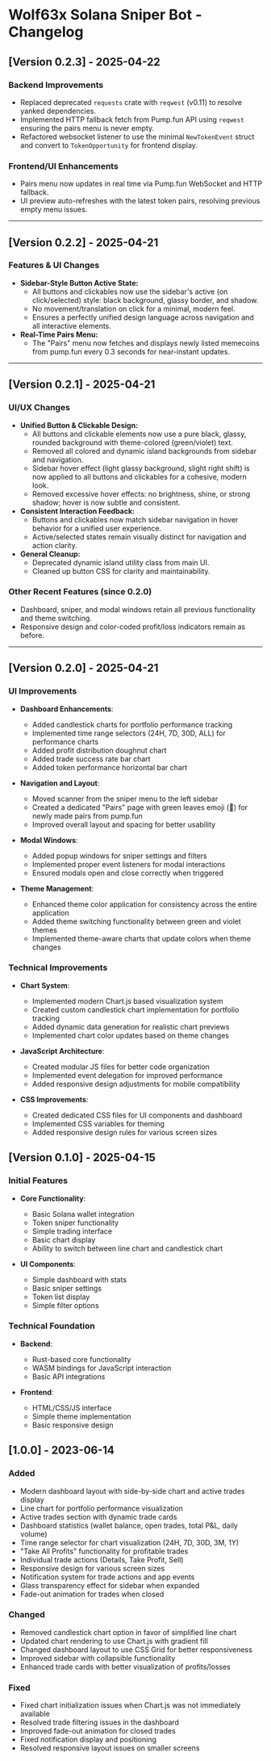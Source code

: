# Wolf63x Solana Sniper Bot - Changelog

## [Version 0.2.3] - 2025-04-22

### Backend Improvements

- Replaced deprecated `requests` crate with `reqwest` (v0.11) to resolve yanked dependencies.
- Implemented HTTP fallback fetch from Pump.fun API using `reqwest` ensuring the pairs menu is never empty.
- Refactored websocket listener to use the minimal `NewTokenEvent` struct and convert to `TokenOpportunity` for frontend display.

### Frontend/UI Enhancements

- Pairs menu now updates in real time via Pump.fun WebSocket and HTTP fallback.
- UI preview auto-refreshes with the latest token pairs, resolving previous empty menu issues.


---

## [Version 0.2.2] - 2025-04-21

### Features & UI Changes

- **Sidebar-Style Button Active State:**
  - All buttons and clickables now use the sidebar's active (on click/selected) style: black background, glassy border, and shadow.
  - No movement/translation on click for a minimal, modern feel.
  - Ensures a perfectly unified design language across navigation and all interactive elements.
- **Real-Time Pairs Menu:**
  - The "Pairs" menu now fetches and displays newly listed memecoins from pump.fun every 0.3 seconds for near-instant updates.


---

## [Version 0.2.1] - 2025-04-21

### UI/UX Changes

- **Unified Button & Clickable Design:**
  - All buttons and clickable elements now use a pure black, glassy, rounded background with theme-colored (green/violet) text.
  - Removed all colored and dynamic island backgrounds from sidebar and navigation.
  - Sidebar hover effect (light glassy background, slight right shift) is now applied to all buttons and clickables for a cohesive, modern look.
  - Removed excessive hover effects: no brightness, shine, or strong shadow; hover is now subtle and consistent.
- **Consistent Interaction Feedback:**
  - Buttons and clickables now match sidebar navigation in hover behavior for a unified user experience.
  - Active/selected states remain visually distinct for navigation and action clarity.
- **General Cleanup:**
  - Deprecated dynamic island utility class from main UI.
  - Cleaned up button CSS for clarity and maintainability.


### Other Recent Features (since 0.2.0)

- Dashboard, sniper, and modal windows retain all previous functionality and theme switching.
- Responsive design and color-coded profit/loss indicators remain as before.


---

## [Version 0.2.0] - 2025-04-21

### UI Improvements

- **Dashboard Enhancements**:
  - Added candlestick charts for portfolio performance tracking
  - Implemented time range selectors (24H, 7D, 30D, ALL) for performance charts
  - Added profit distribution doughnut chart
  - Added trade success rate bar chart
  - Added token performance horizontal bar chart

- **Navigation and Layout**:
  - Moved scanner from the sniper menu to the left sidebar
  - Created a dedicated "Pairs" page with green leaves emoji (🍃) for newly made pairs from pump.fun
  - Improved overall layout and spacing for better usability

- **Modal Windows**:
  - Added popup windows for sniper settings and filters
  - Implemented proper event listeners for modal interactions
  - Ensured modals open and close correctly when triggered

- **Theme Management**:
  - Enhanced theme color application for consistency across the entire application
  - Added theme switching functionality between green and violet themes
  - Implemented theme-aware charts that update colors when theme changes


### Technical Improvements

- **Chart System**:
  - Implemented modern Chart.js based visualization system
  - Created custom candlestick chart implementation for portfolio tracking
  - Added dynamic data generation for realistic chart previews
  - Implemented chart color updates based on theme changes

- **JavaScript Architecture**:
  - Created modular JS files for better code organization
  - Implemented event delegation for improved performance
  - Added responsive design adjustments for mobile compatibility

- **CSS Improvements**:
  - Created dedicated CSS files for UI components and dashboard
  - Implemented CSS variables for theming
  - Added responsive design rules for various screen sizes


## [Version 0.1.0] - 2025-04-15

### Initial Features

- **Core Functionality**:
  - Basic Solana wallet integration
  - Token sniper functionality
  - Simple trading interface
  - Basic chart display
  - Ability to switch between line chart and candlestick chart

- **UI Components**:
  - Simple dashboard with stats
  - Basic sniper settings
  - Token list display
  - Simple filter options


### Technical Foundation

- **Backend**:
  - Rust-based core functionality
  - WASM bindings for JavaScript interaction
  - Basic API integrations

- **Frontend**:
  - HTML/CSS/JS interface
  - Simple theme implementation
  - Basic responsive design

## [1.0.0] - 2023-06-14

### Added
- Modern dashboard layout with side-by-side chart and active trades display
- Line chart for portfolio performance visualization
- Active trades section with dynamic trade cards
- Dashboard statistics (wallet balance, open trades, total P&L, daily volume)
- Time range selector for chart visualization (24H, 7D, 30D, 3M, 1Y)
- "Take All Profits" functionality for profitable trades
- Individual trade actions (Details, Take Profit, Sell)
- Responsive design for various screen sizes
- Notification system for trade actions and app events
- Glass transparency effect for sidebar when expanded
- Fade-out animation for trades when closed

### Changed
- Removed candlestick chart option in favor of simplified line chart
- Updated chart rendering to use Chart.js with gradient fill
- Changed dashboard layout to use CSS Grid for better responsiveness
- Improved sidebar with collapsible functionality
- Enhanced trade cards with better visualization of profits/losses

### Fixed
- Fixed chart initialization issues when Chart.js was not immediately available
- Resolved trade filtering issues in the dashboard
- Improved fade-out animation for closed trades
- Fixed notification display and positioning
- Resolved responsive layout issues on smaller screens
